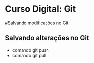 # Curso Digital: Git

#Salvando modificações no Git

## Salvando alterações no Git
* comando git push
* comando git pull
